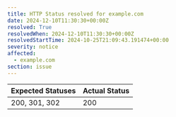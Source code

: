 ```yaml
---
title: HTTP Status resolved for example.com
date: 2024-12-10T11:30:30+00:00Z
resolved: True
resolvedWhen: 2024-12-10T11:30:30+00:00Z
resolvedStartTime: 2024-10-25T21:09:43.191474+00:00
severity: notice
affected:
  - example.com
section: issue
---
```


| Expected Statuses | Actual Status  |
|-------------------|----------------|
| 200, 301, 302 | 200 |
